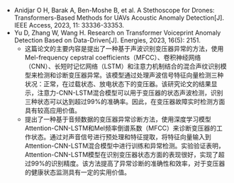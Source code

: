 - Anidjar O H, Barak A, Ben-Moshe B, et al. A Stethoscope for Drones: Transformers-Based Methods for UAVs Acoustic Anomaly Detection[J]. IEEE Access, 2023, 11: 33336-33353.
- Yu D, Zhang W, Wang H. Research on Transformer Voiceprint Anomaly Detection Based on Data-Driven[J]. Energies, 2023, 16(5): 2151.
  - 这篇论文的主要内容是提出了一种基于声波识别变压器异常的方法，使用Mel-frequency cepstral coefficients（MFCC）、卷积神经网络（CNN）、长短时记忆网络（LSTM）和注意力机制结合的混合声纹识别模型来检测和诊断变压器异常。该模型通过处理声波信号特征向量检测三种状况：正常，在过载状态、放电状态下的变压器。该研究论文的结果显示，注意力-CNN-LSTM混合模型可以用于变压器的状态声波检测，识别三种状态可以达到超过99%的准确率。因此，在变压器故障实时检测方面具有较高应用价值。
  - 提出了一种基于音频数据的变压器异常诊断方法，使用深度学习模型Attention-CNN-LSTM和Mel频率倒谱系数（MFCC）来诊断变压器的工作状态。通过对声音信号进行预处理和特征提取，将特征向量输入到Attention-CNN-LSTM混合模型中进行训练和异常检测。实验验证表明，Attention-CNN-LSTM模型在识别变压器状态方面的表现很好，实现了超过99%的识别精度。该方法提高了异常诊断的准确性和效率，对于变压器的健康状态监测具有一定的实用价值。
